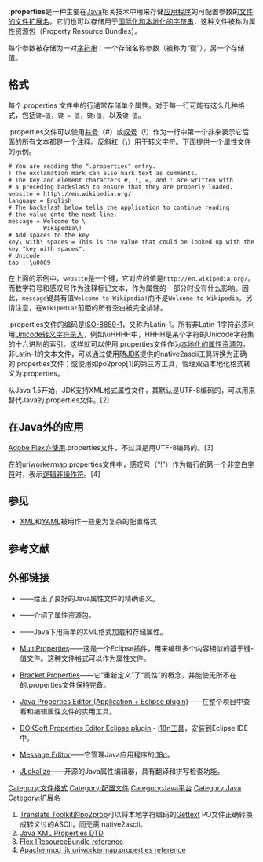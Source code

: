 **.properties**是一种主要在[Java](../Page/Java.md "wikilink")相关技术中用来存储[应用程序](../Page/应用程序.md "wikilink")的可配置参数的[文件的](../Page/電腦檔案.md "wikilink")[文件扩展名](../Page/文件扩展名.md "wikilink")。它们也可以存储用于[国际化和本地化的字符串](https://zh.wikipedia.org/wiki/国际化和本地化 "wikilink")，这种文件被称为属性资源包（Property Resource Bundles）。

每个参数被存储为一对[字符串](../Page/字符串.md "wikilink")：一个存储名称参数（被称为“键”），另一个存储值。

## 格式

每个.properties 文件中的行通常存储单个属性。对于每一行可能有这么几种格式，包括`键=值`，`键 = 值`，`键:值`，以及`键 值`。

.properties文件可以使用[井号](https://zh.wikipedia.org/wiki/井号 "wikilink")（\#）或[叹号](../Page/叹号.md "wikilink")（\!）作为一行中第一个非来表示它后面的所有文本都是一个注释。反斜杠（\\）用于转义字符。下面提供一个属性文件的示例。

``` properties
# You are reading the ".properties" entry.
! The exclamation mark can also mark text as comments.
# The key and element characters #, !, =, and : are written with
# a preceding backslash to ensure that they are properly loaded.
website = http\://en.wikipedia.org/
language = English
# The backslash below tells the application to continue reading
# the value onto the next line.
message = Welcome to \
          Wikipedia\!
# Add spaces to the key
key\ with\ spaces = This is the value that could be looked up with the key "key with spaces".
# Unicode
tab : \u0009
```

在上面的示例中，`website`是一个键，它对应的值是`http://en.wikipedia.org/`。而数字符号和感叹号作为注释标记文本，作为属性的一部分时没有什么影响。因此，`message`键具有值`Welcome to Wikipedia!`而不是`Welcome to Wikipedia`。另请注意，在`Wikipedia!`前面的所有空白被完全排除。

.properties文件的编码是[ISO-8859-1](https://zh.wikipedia.org/wiki/ISO/IEC_8859-1 "wikilink")，又称为Latin-1。所有非Latin-1字符必须利用[Unicode转义字符录入](https://zh.wikipedia.org/wiki/Unicode "wikilink")，例如\\uHHHH中，HHHH是某个字符的Unicode字符集的十六进制的索引。这样就可以使用.properties文件作为[本地化的属性资源包](https://zh.wikipedia.org/wiki/国际化和本地化 "wikilink")。非Latin-1的文本文件，可以通过使用随[JDK](../Page/JDK.md "wikilink")提供的native2ascii工具转换为正确的.properties文件；或使用如po2prop\[1\]的第三方工具，管理双语本地化格式转义为.properties。

从Java 1.5开始，JDK支持XML格式属性文件，其默认是UTF-8编码的，可以用来替代Java的.properties文件。\[2\]

## 在Java外的应用

[Adobe Flex亦使用](https://zh.wikipedia.org/wiki/Adobe_Flex "wikilink").properties文件，不过其是用UTF-8编码的。\[3\]

在的uriworkermap.properties文件中，感叹号（“\!”）作为每行的第一个非空白[字符](../Page/字符.md "wikilink")时，表示[逻辑非操作符](https://zh.wikipedia.org/wiki/逻辑非 "wikilink")。\[4\]

## 参见

  - [XML](../Page/XML.md "wikilink")和[YAML](../Page/YAML.md "wikilink")被用作一些更为复杂的配置格式

## 参考文献

<references/>

## 外部链接

  - ——给出了良好的Java属性文件的精确语义。

  - ——介绍了属性资源包。

  - ——Java下用简单的XML格式加载和存储属性。

  - [MultiProperties](http://marketplace.eclipse.org/content/multiproperties)——这是一个Eclipse插件，用来编辑多个内容相似的基于键-值文件。这种文件格式可以作为属性文件。

  - [Bracket Properties](http://code.google.com/p/bracket-properties/)——它“重新定义”了“属性”的概念，并能使无所不在的.properties文件保持完备。

  - [Java Properties Editor (Application + Eclipse plugin)](http://java-properties-editor.com)——在整个项目中查看和编辑属性文件的实用工具。

  - [DOKSoft Properties Editor Eclipse plugin](http://marketplace.eclipse.org/content/properties-editor-java-i18n-tool) - [i18n工具](https://zh.wikipedia.org/wiki/i18n "wikilink")，安装到Eclipse IDE中。

  - [Message Editor](http://sourceforge.net/projects/meor)——它管理Java应用程序的[i18n](https://zh.wikipedia.org/wiki/i18n "wikilink")。

  - [JLokalize](http://sourceforge.net/projects/jlokalize)——开源的Java属性编辑器，具有翻译和拼写检查功能。

[Category:文件格式](https://zh.wikipedia.org/wiki/Category:文件格式 "wikilink") [Category:配置文件](https://zh.wikipedia.org/wiki/Category:配置文件 "wikilink") [Category:Java平台](https://zh.wikipedia.org/wiki/Category:Java平台 "wikilink") [Category:Java](https://zh.wikipedia.org/wiki/Category:Java "wikilink") [Category:扩展名](https://zh.wikipedia.org/wiki/Category:扩展名 "wikilink")

1.  [Translate Toolkit的](../Page/Translate_Toolkit.md "wikilink")[po2prop](http://docs.translatehouse.org/projects/translate-toolkit/en/latest/commands/prop2po.html)可以将本地字符编码的[Gettext](../Page/Gettext.md "wikilink") PO文件正确转换成转义过的ASCII，而无需 native2ascii。
2.  [Java XML Properties DTD](http://java.sun.com/dtd/properties.dtd)
3.  [Flex IResourceBundle reference](http://help.adobe.com/en_US/FlashPlatform/reference/actionscript/3/mx/resources/IResourceBundle.html)
4.  [Apache mod_jk uriworkermap.properties reference](http://tomcat.apache.org/connectors-doc/reference/uriworkermap.html#Exclusion,%20Disabling%20and%20Priorities)